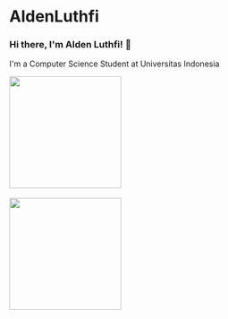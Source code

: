 # AldenLuthfi
### Hi there, I'm Alden Luthfi! 👋
I'm a Computer Science Student at Universitas Indonesia
<br>
<div>
	<a href="https://github.com/aldenluthfi">
    <img height=200 align="center" src="https://github-readme-stats.vercel.app/api?username=aldenluthfi&theme=transparent&rank_icon=github&card_width=430&hide_border=true&title_color=ffffff&text_color=909090&hide_title=true&border_color=909090"/>
  </a>
<br>
<br>
  <a href="https://github.com/aldenluthfi">
    <img height=200 align="center" src="https://github-readme-stats.vercel.app/api/top-langs?username=aldenluthfi&layout=compact&langs_count=10&theme=transparent&hide_title=true&title_color=ffffff&text_color=909090&border_color=909090&card_width=460&hide_border=true&size_weight=0.5&count_weight=0.5&hide=cmake,dockerfile,shell,css" />
  </a>
</div>



